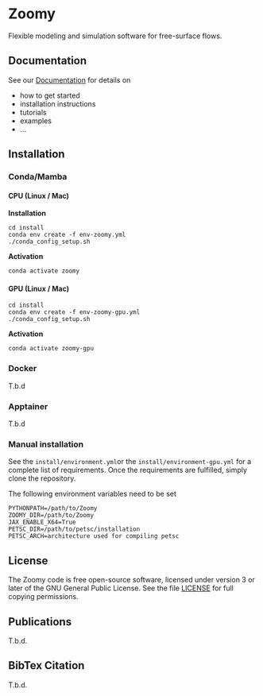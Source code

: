 # Zoomy

Flexible modeling and simulation software for free-surface flows.

## Documentation

See our [Documentation](https://mbd-rwth.github.io/Zoomy/) for details on 

* how to get started
* installation instructions
* tutorials
* examples
* ...

## Installation

### Conda/Mamba

#### CPU (Linux / Mac)

**Installation**

```
cd install
conda env create -f env-zoomy.yml
./conda_config_setup.sh
```

**Activation**

```
conda activate zoomy
```

#### GPU (Linux / Mac)

```
cd install
conda env create -f env-zoomy-gpu.yml
./conda_config_setup.sh
```

**Activation**

```
conda activate zoomy-gpu
```

### Docker

T.b.d

### Apptainer

T.b.d

### Manual installation

See the `install/environment.yml`or the `install/environment-gpu.yml` for a complete list of requirements. Once the requirements are fulfilled, simply clone the repository.

The following environment variables need to be set 

```{bash}
PYTHONPATH=/path/to/Zoomy
ZOOMY_DIR=/path/to/Zoomy
JAX_ENABLE_X64=True
PETSC_DIR=/path/to/petsc/installation
PETSC_ARCH=architecture used for compiling petsc
```


## License
The Zoomy code is free open-source software,
licensed under version 3 or later of the GNU General Public License.
See the file [LICENSE](LICENSE) for full copying permissions.


## Publications

T.b.d.

## BibTex Citation

T.b.d.


